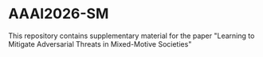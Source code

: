 # AAAI2026-SM
This repository contains supplementary material for the paper "Learning to Mitigate Adversarial Threats in Mixed-Motive Societies"

